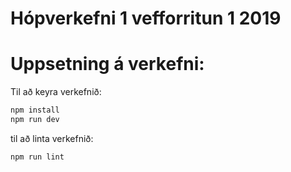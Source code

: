 # Hópverkefni 1 vefforritun 1 2019

# Uppsetning á verkefni:

Til að keyra verkefnið:
```sh
npm install
npm run dev
```

til að linta verkefnið:

```sh
npm run lint
```
